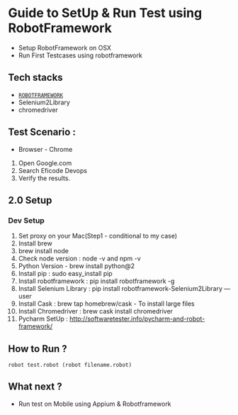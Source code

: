 # Guide to SetUp & Run Test using RobotFramework
 - Setup RobotFramework on OSX
 - Run First Testcases using robotframework

## Tech stacks

- [`ROBOTFRAMEWORK`](http://robotframework.org/)
- Selenium2Library
- chromedriver

## Test Scenario :
- Browser - Chrome
1. Open Google.com
2. Search Eficode Devops
3. Verify the results.


## 2.0 Setup
### Dev Setup
1. Set proxy on your Mac(Step1 - conditional to my case)
2. Install brew
3. brew install node
4. Check node version : node -v and npm -v
5. Python Version -  brew install python@2
6. Install pip : sudo easy_install pip
7. Install robotframework : pip install robotframework -g
8. Install Selenium Library : pip install robotframework-Selenium2Library —user
9. Install Cask : brew tap homebrew/cask - To install large files
10. Install Chromedriver : brew cask install chromedriver
11. Pycharm SetUp : http://softwaretester.info/pycharm-and-robot-framework/

## How to Run ?
```
robot test.robot (robot filename.robot)
```

## What next ?
- Run test on Mobile using Appium & Robotframework
